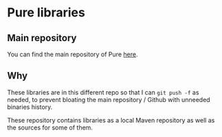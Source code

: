 # Pure libraries

## Main repository
You can find the main repository of Pure [here][Pure].

## Why

These libraries are in this different repo so that I can ``git push -f`` as needed, to prevent bloating
the main repository / Github with unneeded binaries history.

These repository contains libraries as a local Maven repository as well as the sources for some of them.

[Pure]: //github.com/Ribesg/Pure

